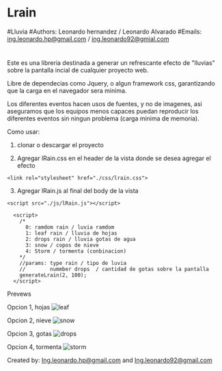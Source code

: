 # Lrain
#Lluvia
#Authors: Leonardo hernandez / Leonardo Alvarado
#Emails:  ing.leonardo.hp@gmail.com / ing.leonardo92@gmial.com
#


Este es una libreria destinada a generar un refrescante efecto de "lluvias" sobre la pantalla incial de cualquier proyecto web.

Libre de dependecias como Jquery, o algun framework css, garantizando que la carga en el navegador sera minima.

Los diferentes eventos hacen usos de fuentes, y no de imagenes, asi aseguramos que los equipos menos capaces puedan reproducir los diferentes eventos sin ningun problema (carga minima de memoria).

Como usar:
  1. clonar o descargar el proyecto
  
  2. Agregar lRain.css en el header de la vista donde se desea agregar el efecto
  
    <link rel="stylesheet" href="./css/lrain.css">
  
  3. Agregar lRain.js al final del body de la vista
      
    <script src="./js/lRain.js"></script>
      
      <script>
        /*
          0: ramdom rain / luvia ramdom
          1: leaf rain / lluvia de hojas
          2: drops rain / lluvia gotas de agua
          3: snow / copos de nieve
          4: Storm / tormenta (conbinacion)
        */
        //params: type rain / tipo de luvia
        //        nummber drops  / cantidad de gotas sobre la pantalla  
        generateLrain(2, 100);
      </script>

Prevews

Opcion 1, hojas
![leaf](https://user-images.githubusercontent.com/8810299/49225457-870c5880-f3ba-11e8-9436-e5fab1db094f.png)

Opcion 2, nieve
![snow](https://user-images.githubusercontent.com/8810299/49225477-92f81a80-f3ba-11e8-9ac8-9d18654e38fd.png)

Opcion 3, gotas
![drops](https://user-images.githubusercontent.com/8810299/49225486-98556500-f3ba-11e8-8da2-57a9e4ed5f38.png)

Opcion 4, tormenta
![storm](https://user-images.githubusercontent.com/8810299/49225498-9db2af80-f3ba-11e8-9dc8-0a60756cc1c7.png)


Created by: Ing.leonardo.hp@gmail.com and Ing.leonardo92@gmail.com
